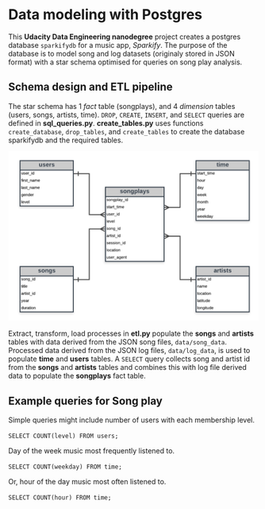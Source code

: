 # Data modeling with Postgres

This **Udacity Data Engineering nanodegree** project creates a postgres database `sparkifydb` for a music app, *Sparkify*. The purpose of the database is to model song and log datasets (originaly stored in JSON format) with a star schema optimised for queries on song play analysis.



## Schema design and ETL pipeline

The star schema has 1 *fact* table (songplays), and 4 *dimension* tables (users, songs, artists, time). `DROP`, `CREATE`, `INSERT`, and `SELECT` queries are defined in **sql_queries.py**. **create_tables.py** uses functions `create_database`, `drop_tables`, and `create_tables` to create the database sparkifydb and the required tables.

![](star_schema.png?raw=true)

Extract, transform, load processes in **etl.py** populate the **songs** and **artists** tables with data derived from the JSON song files, `data/song_data`. Processed data derived from the JSON log files, `data/log_data`, is used to populate **time** and **users** tables. A `SELECT` query collects song and artist id from the **songs** and **artists** tables and combines this with log file derived data to populate the **songplays** fact table.


## Example queries for Song play

Simple queries might include number of users with each membership level.

`SELECT COUNT(level) FROM users;`

Day of the week music most frequently listened to.

`SELECT COUNT(weekday) FROM time;`

Or, hour of the day music most often listened to.

`SELECT COUNT(hour) FROM time;`

<br>
